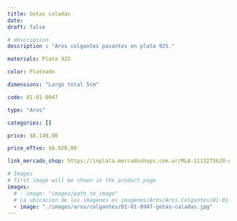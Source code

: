 ```yaml
---
title: Gotas caladas
date: 
draft: false

# descripcion
description : "Aros colgantes pasantes en plata 925."

materials: Plata 925

color: Plateado

dimensions: "Largo total 5cm"

code: 01-01-0947

type: "Aros"

categories: []

price: $8.140,00

price_eftvo: $6.920,00

link_mercado_shop: https://inplata.mercadoshops.com.ar/MLA-1113275620-gotas-caladas-_JM

# Images
# first image will be shown in the product page
images:
  # - image: "images/path_to_image"
  # La ubicacion de las imagenes es imagenes/Aros/Aros.Colgantes/01-01-0947-gotas-caladas
  - image: "./images/aros/colgantes/01-01-0947-gotas-caladas.jpg"
---
```

